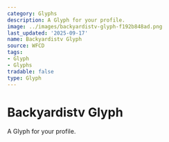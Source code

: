 ```yaml
---
category: Glyphs
description: A Glyph for your profile.
image: ../images/backyardistv-glyph-f192b848ad.png
last_updated: '2025-09-17'
name: Backyardistv Glyph
source: WFCD
tags:
- Glyph
- Glyphs
tradable: false
type: Glyph
---
```


# Backyardistv Glyph

A Glyph for your profile.

